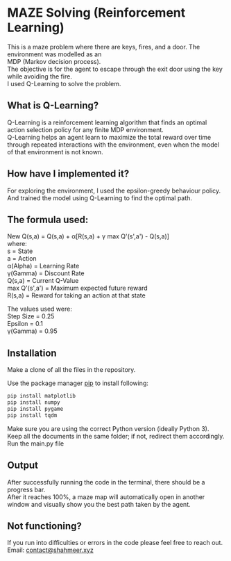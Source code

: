 # MAZE Solving (Reinforcement Learning)

This is a maze problem where there are keys, fires, and a door. The environment was modelled as an<br>MDP (Markov decision process).<br>
The objective is for the agent to escape through the exit door using the key while avoiding the fire.<br>
I used Q-Learning to solve the problem.


## What is Q-Learning?<br>
Q-Learning is a reinforcement learning algorithm that finds an optimal action selection policy for any finite MDP environment.<br>
Q-Learning helps an agent learn to maximize the total reward over time through repeated interactions with the environment, even when the model of that environment is not known.

## How have I implemented it?<br>
For exploring the environment, I used the epsilon-greedy behaviour policy.<br>
And trained the model using Q-Learning to find the optimal path.

## The formula used:<br>
New Q(s,a) = Q(s,a) + α[R(s,a) + γ max Q'(s',a') - Q(s,a)]<br>where:<br>s = State<br>
                                                                 a = Action<br>
                                                                 α(Alpha) = Learning Rate<br>
                                                                 γ(Gamma) = Discount Rate<br>
                                                                 Q(s,a) = Current Q-Value<br>
                                                                 max Q'(s',a') = Maximum expected future reward<br>
                                                                 R(s,a) = Reward for taking an action at that state<br>

The values used were:<br>Step Size = 0.25<br>
                      Epsilon = 0.1<br>
                      γ(Gamma) = 0.95
                                                                  
## Installation

Make a clone of all the files in the repository.

Use the package manager [pip](https://pip.pypa.io/en/stable/) to install following:

```bash
pip install matplotlib
pip install numpy
pip install pygame
pip install tqdm
```
Make sure you are using the correct Python version (ideally Python 3).<br>
Keep all the documents in the same folder; if not, redirect them accordingly.<br>
Run the main.py file

## Output

After successfully running the code in the terminal, there should be a progress bar.<br>
After it reaches 100%, a maze map will automatically open in another window and visually show you the best path taken by the agent.

## Not functioning?
If you run into difficulties or errors in the code please feel free to reach out.<br>
Email: contact@shahmeer.xyz
